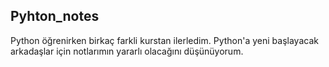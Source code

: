 ## Pyhton_notes
Python öğrenirken birkaç farkli kurstan ilerledim. Python'a yeni başlayacak arkadaşlar için notlarımın yararlı olacağını düşünüyorum.
